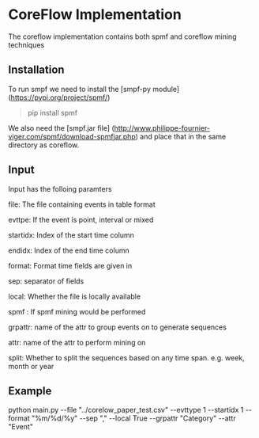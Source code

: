 # CoreFlow Implementation

The coreflow implementation contains both spmf and coreflow mining techniques

## Installation

To run smpf we need to install the [smpf-py module] (https://pypi.org/project/spmf/)  

> pip install spmf

We also need the [smpf.jar file] (http://www.philippe-fournier-viger.com/spmf/download-spmfjar.php) and place that in the same directory as coreflow.

## Input

Input has the folloing paramters

file: The file containing events in table format

evttpe: If the event is point, interval or mixed

startidx: Index of the start time column

endidx: Index of the end time column

format: Format time fields are given in

sep: separator of fields

local: Whether the file is locally available

spmf : If spmf mining would be performed

grpattr: name of the attr to group events on to generate sequences 

attr: name of the attr to perform mining on

split: Whether to split the sequences based on any time span. e.g. week, month or year

## Example

python main.py --file "../corelow_paper_test.csv" --evttype 1 --startidx 1 --format "%m/%d/%y" --sep "," --local True --grpattr "Category" --attr "Event"
